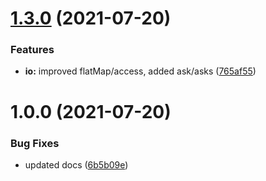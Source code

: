 # [1.3.0](https://github.com/patrickap/nomad-ts/compare/v1.0.0...v1.3.0) (2021-07-20)

### Features

- **io:** improved flatMap/access, added ask/asks ([765af55](https://github.com/patrickap/nomad-ts/commit/765af558e231623b8ccd22ff7c6c5ed9717aa72c))

# 1.0.0 (2021-07-20)

### Bug Fixes

- updated docs ([6b5b09e](https://github.com/patrickap/nomad-ts/commit/6b5b09e548123159ab4ce74305e5350f17e6a0a8))
